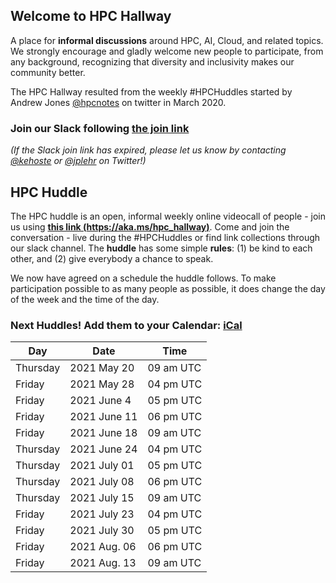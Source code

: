 ## Welcome to HPC Hallway

A place for **informal discussions** around HPC, AI, Cloud, and related topics.
We strongly encourage and gladly welcome new people to participate, from any background, recognizing that diversity and inclusivity makes our community better.

The HPC Hallway resulted from the weekly #HPCHuddles started by Andrew Jones [@hpcnotes](https://twitter.com/hpcnotes) on twitter in March 2020.

### Join our Slack following [the join link](https://join.slack.com/t/hpc-huddle/shared_invite/zt-sfryf6ok-RqIPmJP1W5~WFc6VIKUv6g)

*(If the Slack join link has expired, please let us know by contacting [@kehoste](https://twitter.com/kehoste) or
[@jplehr](https://twitter.com/jplehr) on Twitter!)*

## HPC Huddle

The HPC huddle is an open, informal weekly online videocall of people - join us using [**this link (https://aka.ms/hpc_hallway)**](https://aka.ms/hpc_hallway).
Come and join the conversation - live during the #HPCHuddles or find link collections through our slack channel.
The **huddle** has some simple **rules**: (1) be kind to each other, and (2) give everybody a chance to speak.

We now have agreed on a schedule the huddle follows.
To make participation possible to as many people as possible, it does change the day of the week and the time of the day.

### Next Huddles! Add them to your Calendar: [iCal](hpc-hallway.ics)

| Day | Date  | Time |
|-----|------|----------|
| Thursday | 2021 May  20 | 09 am UTC |
| Friday | 2021 May 28 | 04 pm UTC |
| Friday | 2021 June 4 | 05 pm UTC |
| Friday | 2021 June 11 | 06 pm UTC |
| Friday | 2021 June 18 | 09 am UTC |
| Thursday | 2021 June 24 | 04 pm UTC |
| Thursday | 2021 July 01 | 05 pm UTC |
| Thursday | 2021 July 08 | 06 pm UTC |
| Thursday | 2021 July 15 | 09 am UTC |
| Friday | 2021 July 23 | 04 pm UTC |
| Friday | 2021 July 30 | 05 pm UTC |
| Friday | 2021 Aug. 06 | 06 pm UTC |
| Friday | 2021 Aug. 13 | 09 am UTC |



